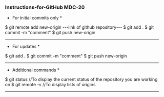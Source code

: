 ### Instructions-for-GitHub MDC-20

* For initial commits only *

$ git remote add new-origin ---link of github repository---
$ git add .
$ git commit -m "comment"
$ git push new-origin 

-------------------

* For updates *

$ git add .
$ git commit -m "comment"
$ git push new-origin 

-------------------

* Additional commands *

$ git status //To display the current status of the repository you are working on
$ git remote -v //To display lists of origins

-------------------


